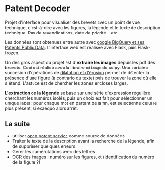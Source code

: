 # Patent Decoder

Projet d'interface pour visualiser des brevets avec un point de vue technique, c'est-à-dire avec les figures, la légende et le texte de description technique. Pas de revendications, date de priorité... etc


Les données sont obtenues entre autre avec [google BigQuery et ses Patents Public Data](https://console.cloud.google.com/launcher/partners/patents-public-data). L'interface web est réalisée avec Flask, puis Flask-frozen.


Un des gros aspect du projet est d'**extraire les images** depuis les pdf des brevets. Ceci est réalisé avec la libraire `ndimage` de scipy. Une certaine succesion d'opérations de [dilatation et d'érosion](https://fr.wikipedia.org/wiki/Morphologie_math%C3%A9matique) permet de détecter la présence d'une figure (à contrario du texte) puis de trouver la zone où elle s'étend. L'astuce est de chercher les zones encloses larges.


**L'extraction de la légende** se base sur une série d'expression régulière cherchant les numéros isolés, puis un choix est fait pour sélectionner un unique label : pour chaque mot en partant de la fin, est selectionné celui le plus présent, si exaequo alors arrêt.




## La suite

* utiliser [open patent service](http://www.epo.org/searching-for-patents/technical/espacenet/ops.html#tab-1) comme source de données
* Traiter le texte de la description avant la recherche de la légende, afin de supprimer quelques erreurs.
* Gérer les numérotations avec des lettres
* OCR des images : numéro sur les figures, et (identification du numéro de la figure ?)
